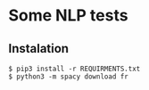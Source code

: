 # Some NLP tests

## Instalation

~~~
$ pip3 install -r REQUIRMENTS.txt
$ python3 -m spacy download fr
~~~
